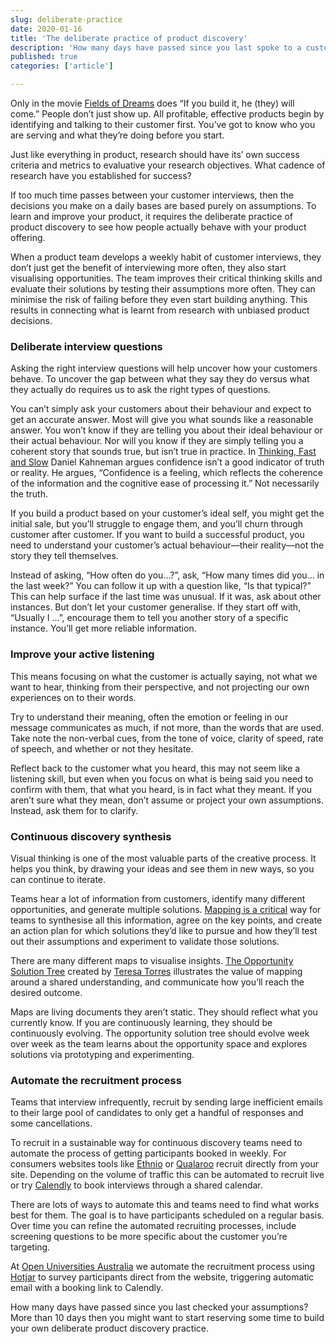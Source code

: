 ```yaml
---
slug: deliberate-practice
date: 2020-01-16
title: 'The deliberate practice of product discovery'
description: 'How many days have passed since you last spoke to a customer?'
published: true
categories: ['article']

---
```


Only in the movie [Fields of Dreams](https://m.imdb.com/title/tt0097351/) does “If you build it, he (they) will come.” People don’t just show up. All profitable, effective products begin by identifying and talking to their customer first. You’ve got to know who you are serving and what they’re doing before you start.

Just like everything in product, research should have its’ own success criteria and metrics to evaluative your research objectives. What cadence of research have you established for success? 

If too much time passes between your customer interviews, then the decisions you make on a daily bases are based purely on assumptions. To learn and improve your product, it requires the deliberate practice of product discovery to see how people actually behave with your product offering.

When a product team develops a weekly habit of customer interviews, they don’t just get the benefit of interviewing more often, they also start visualising opportunities. The team improves their critical thinking skills and evaluate their solutions by testing their assumptions more often. They can minimise the risk of failing before they even start building anything. This results in connecting what is learnt from research with unbiased product decisions.

### Deliberate interview questions

Asking the right interview questions will help uncover how your customers behave. To uncover the gap between what they say they do versus what they actually do requires us to ask the right types of questions. 

You can’t simply ask your customers about their behaviour and expect to get an accurate answer. Most will give you what sounds like a reasonable answer. You won’t know if they are telling you about their ideal behaviour or their actual behaviour. Nor will you know if they are simply telling you a coherent story that sounds true, but isn’t true in practice. In [Thinking, Fast and Slow](https://m.imdb.com/title/tt0097351/) Daniel Kahneman argues confidence isn’t a good indicator of truth or reality. He argues, “Confidence is a feeling, which reflects the coherence of the information and the cognitive ease of processing it.” Not necessarily the truth.

If you build a product based on your customer’s ideal self, you might get the initial sale, but you’ll struggle to engage them, and you’ll churn through customer after customer. If you want to build a successful product, you need to understand your customer’s actual behaviour—their reality—not the story they tell themselves.

Instead of asking, “How often do you…?”, ask, “How many times did you… in the last week?” You can follow it up with a question like, “Is that typical?” This can help surface if the last time was unusual. If it was, ask about other instances. But don’t let your customer generalise. If they start off with, “Usually I …”, encourage them to tell you another story of a specific instance. You’ll get more reliable information.

### Improve your active listening

This means focusing on what the customer is actually saying, not what we want to hear, thinking from their perspective, and not projecting our own experiences on to their words.

Try to understand their meaning, often the emotion or feeling in our message communicates as much, if not more, than the words that are used. Take note the non-verbal cues, from the tone of voice, clarity of speed, rate of speech, and whether or not they hesitate.

Reflect back to the customer what you heard, this may not seem like a listening skill, but even when you focus on what is being said you need to confirm with them, that what you heard, is in fact what they meant. If you aren’t sure what they mean, don’t assume or project your own assumptions. Instead, ask them for to clarify. 

### Continuous discovery synthesis
Visual thinking is one of the most valuable parts of the creative process. It helps you think, by drawing your ideas and see them in new ways, so you can continue to iterate.

Teams hear a lot of information from customers, identify many different opportunities, and generate multiple solutions. [Mapping is a critical](https://www.ted.com/talks/tom_wujec_got_a_wicked_problem_first_tell_me_how_you_make_toast) way for teams to synthesise all this information, agree on the key points, and create an action plan for which solutions they’d like to pursue and how they’ll test out their assumptions and experiment to validate those solutions.

There are many different maps to visualise insights. [The Opportunity Solution Tree](https://www.producttalk.org/) created by [Teresa Torres](https://www.producttalk.org/about/) illustrates the value of mapping around a shared understanding, and communicate how you’ll reach the desired outcome.

Maps are living documents they aren’t static. They should reflect what you currently know. If you are continuously learning, they should be continuously evolving. The opportunity solution tree should evolve week over week as the team learns about the opportunity space and explores solutions via prototyping and experimenting.

### Automate the recruitment process
Teams that interview infrequently, recruit by sending large inefficient emails to their large pool of candidates to only get a handful of responses and some cancellations.

To recruit in a sustainable way for continuous discovery teams need to automate the process of getting participants booked in weekly. For consumers websites tools like [Ethnio](https://ethn.io/) or [Qualaroo](https://qualaroo.com/) recruit directly from your site. Depending on the volume of traffic this can be automated to recruit live or try [Calendly](http://calendly.com/) to book interviews through a shared calendar. 

There are lots of ways to automate this and teams need to find what works best for them. The goal is to have participants scheduled on a regular basis. Over time you can refine the automated recruiting processes, include screening questions to be more specific about the customer you’re targeting. 

At [Open Universities Australia](https://www.open.edu.au) we automate the recruitment process using [Hotjar](https://www.hotjar.com/) to survey participants direct from the website, triggering automatic email with a booking link to Calendly.

How many days have passed since you last checked your assumptions? More than 10 days then you might want to start reserving some time to build your own deliberate product discovery practice.
